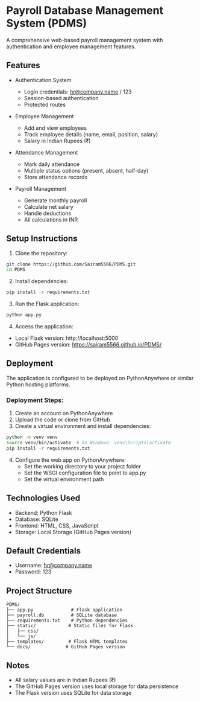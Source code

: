 # Payroll Database Management System (PDMS)

A comprehensive web-based payroll management system with authentication and employee management features.

## Features

- Authentication System
  - Login credentials: hr@company.name / 123
  - Session-based authentication
  - Protected routes

- Employee Management
  - Add and view employees
  - Track employee details (name, email, position, salary)
  - Salary in Indian Rupees (₹)

- Attendance Management
  - Mark daily attendance
  - Multiple status options (present, absent, half-day)
  - Store attendance records

- Payroll Management
  - Generate monthly payroll
  - Calculate net salary
  - Handle deductions
  - All calculations in INR

## Setup Instructions

1. Clone the repository:
```bash
git clone https://github.com/Sairam5566/PDMS.git
cd PDMS
```

2. Install dependencies:
```bash
pip install -r requirements.txt
```

3. Run the Flask application:
```bash
python app.py
```

4. Access the application:
- Local Flask version: http://localhost:5000
- GitHub Pages version: https://sairam5566.github.io/PDMS/

## Deployment

The application is configured to be deployed on PythonAnywhere or similar Python hosting platforms.

### Deployment Steps:

1. Create an account on PythonAnywhere
2. Upload the code or clone from GitHub
3. Create a virtual environment and install dependencies:
```bash
python -m venv venv
source venv/bin/activate  # On Windows: venv\Scripts\activate
pip install -r requirements.txt
```

4. Configure the web app on PythonAnywhere:
   - Set the working directory to your project folder
   - Set the WSGI configuration file to point to app.py
   - Set the virtual environment path

## Technologies Used

- Backend: Python Flask
- Database: SQLite
- Frontend: HTML, CSS, JavaScript
- Storage: Local Storage (GitHub Pages version)

## Default Credentials

- Username: hr@company.name
- Password: 123

## Project Structure

```
PDMS/
├── app.py              # Flask application
├── payroll.db          # SQLite database
├── requirements.txt    # Python dependencies
├── static/            # Static files for Flask
│   ├── css/
│   └── js/
├── templates/         # Flask HTML templates
└── docs/             # GitHub Pages version
```

## Notes

- All salary values are in Indian Rupees (₹)
- The GitHub Pages version uses local storage for data persistence
- The Flask version uses SQLite for data storage
